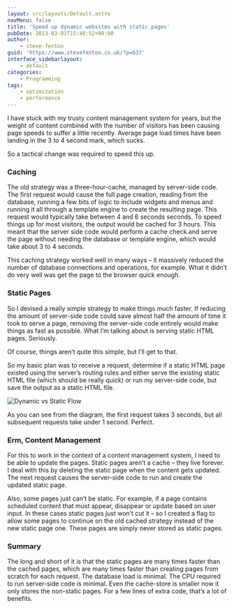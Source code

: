 ```yaml
---
layout: src/layouts/Default.astro
navMenu: false
title: 'Speed up dynamic websites with static pages'
pubDate: 2013-03-01T15:48:52+00:00
author:
    - steve-fenton
guid: 'https://www.stevefenton.co.uk/?p=637'
interface_sidebarlayout:
    - default
categories:
    - Programming
tags:
    - optimization
    - performance
---
```


I have stuck with my trusty content management system for years, but the weight of content combined with the number of visitors has been causing page speeds to suffer a little recently. Average page load times have been landing in the 3 to 4 second mark, which sucks.

So a tactical change was required to speed this up.

### Caching

The old strategy was a three-hour-cache, managed by server-side code. The first request would cause the full page creation, reading from the database, running a few bits of logic to include widgets and menus and running it all through a template engine to create the resulting page. This request would typically take between 4 and 6 seconds seconds. To speed things up for most visitors, the output would be cached for 3 hours. This meant that the server side code would perform a cache check and serve the page without needing the database or template engine, which would take about 3 to 4 seconds.

This caching strategy worked well in many ways – it massively reduced the number of database connections and operations, for example. What it didn’t do very well was get the page to the browser quick enough.

### Static Pages

So I devised a really simple strategy to make things much faster. If reducing the amount of server-side code could save almost half the amount of time it took to serve a page, removing the server-side code entirely would make things as fast as possible. What I’m talking about is serving static HTML pages. Seriously.

Of course, things aren’t quite this simple, but I’ll get to that.

So my basic plan was to receive a request, determine if a static HTML page existed using the server’s routing rules and either serve the existing static HTML file (which should be really quick) or run my server-side code, but save the output as a static HTML file.

![Dynamic vs Static Flow](/img/2015/07/dynamic-vs-static.png)

As you can see from the diagram, the first request takes 3 seconds, but all subsequent requests take under 1 second. Perfect.

### Erm, Content Management

For this to work in the context of a content management system, I need to be able to update the pages. Static pages aren’t a cache – they live forever. I deal with this by deleting the static page when the content gets updated. The next request causes the server-side code to run and create the updated static page.

Also, some pages just can’t be static. For example, if a page contains scheduled content that must appear, disappear or update based on user input. In these cases static pages just won’t cut it – so I created a flag to allow some pages to continue on the old cached strategy instead of the new static page one. These pages are simply never stored as static pages.

### Summary

The long and short of it is that the static pages are many times faster than the cached pages, which are many times faster than creating pages from scratch for each request. The database load is minimal. The CPU required to run server-side code is minimal. Even the cache-store is smaller now it only stores the non-static pages. For a few lines of extra code, that’s a lot of benefits.